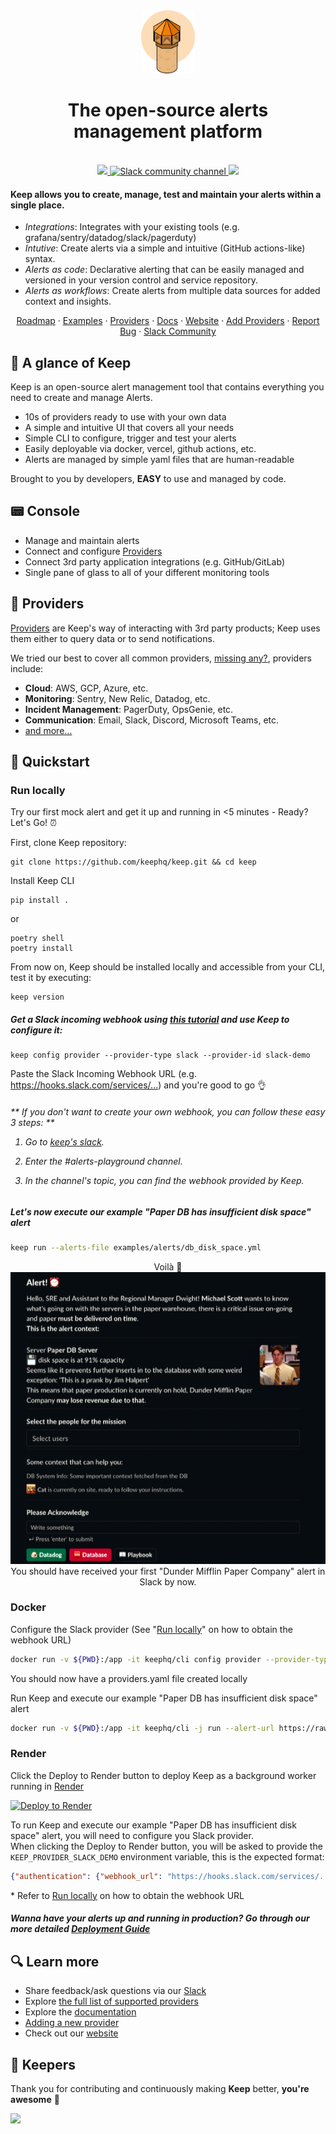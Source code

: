 <div align="center">
    <img src="/docs/static/img/keep.png?raw=true" width="86">
</div>

<h1 align="center">The open-source alerts management platform</h1>
<br />

<div align="center">
    <a href="https://github.com/keephq/keep/blob/main/LICENSE">
        <img src="https://img.shields.io/github/license/keephq/keep" />
    </a>
    <a href="https://keephq.dev/slack">
        <img src="https://img.shields.io/badge/Chat-on%20Slack-blueviolet" alt="Slack community channel" />
    </a>
    <a href="https://codecov.io/gh/keephq/keep" >
        <img src="https://codecov.io/gh/keephq/keep/branch/main/graph/badge.svg?token=2VT6XYMRGS"/>
    </a>
</div>

<h4 align="left">
Keep allows you to create, manage, test and maintain your alerts within a single place.
</h4>
<div align="left">

- *Integrations*: Integrates with your existing tools (e.g. grafana/sentry/datadog/slack/pagerduty)
- *Intutive*: Create alerts via a simple and intuitive (GitHub actions-like) syntax.
- *Alerts as code*: Declarative alerting that can be easily managed and versioned in your version control and service repository.
- *Alerts as workflows*: Create alerts from multiple data sources for added context and insights.

</div>

<p align="center">
    <a href="https://github.com/orgs/keephq/projects/1">Roadmap</a>
    ·
    <a href="https://github.com/keephq/keep/tree/main/examples">Examples</a>
    ·
    <a href="https://github.com/keephq/keep/tree/main/keep/providers">Providers</a>
    ·
    <a href="https://keephq.wiki/">Docs</a>
    ·
    <a href="https://keephq.dev">Website</a>
    ·
    <a href="https://www.keephq.wiki/platform/core/providers/new-provider">Add Providers</a>
    ·
    <a href="https://github.com/keephq/keep/issues/new?assignees=&labels=bug&template=bug_report.md&title=">Report Bug</a>
    ·
    <a href="https://keephq.dev/slack">Slack Community</a>
</p>

## 🗼 A glance of Keep

Keep is an open-source alert management tool that contains everything you need to create and manage Alerts.

- 10s of providers ready to use with your own data
- A simple and intuitive UI that covers all your needs
- Simple CLI to configure, trigger and test your alerts
- Easily deployable via docker, vercel, github actions, etc.
- Alerts are managed by simple yaml files that are human-readable

Brought to you by developers, **EASY** to use and managed by code.

## 📟 Console
- Manage and maintain alerts
- Connect and configure [Providers](https://github.com/keephq/keep/tree/main/keep/providers)
- Connect 3rd party application integrations (e.g. GitHub/GitLab)
- Single pane of glass to all of your different monitoring tools

## 🚨 Providers

[Providers](https://keephq.wiki/providers/what-is-a-provider) are Keep's way of interacting with 3rd party products; Keep uses them either to query data or to send notifications.

We tried our best to cover all common providers, [missing any?](https://github.com/keephq/keep/issues/new?assignees=&labels=feature,provider&template=feature_request.md&title=Missing%20PROVIDER_NAME), providers include:

- **Cloud**: AWS, GCP, Azure, etc.
- **Monitoring**: Sentry, New Relic, Datadog, etc.
- **Incident Management**: PagerDuty, OpsGenie, etc.
- **Communication**: Email, Slack, Discord, Microsoft Teams, etc.
- [and more...](https://github.com/keephq/keep/tree/main/keep/providers)

## 🚀 Quickstart

### Run locally

Try our first mock alert and get it up and running in <5 minutes - Ready? Let's Go! ⏰

First, clone Keep repository:

```shell
git clone https://github.com/keephq/keep.git && cd keep
```

Install Keep CLI

```shell
pip install .
```

or

```shell
poetry shell
poetry install
```

From now on, Keep should be installed locally and accessible from your CLI, test it by executing:


```
keep version
```

<h5>Get a Slack incoming webhook using <a href="https://api.slack.com/messaging/webhooks">this tutorial</a> and use Keep to configure it:</h5>

```
keep config provider --provider-type slack --provider-id slack-demo
```

Paste the Slack Incoming Webhook URL (e.g. <https://hooks.slack.com/services/...>) and you're good to go 👌

<h6>** If you don't want to create your own webhook, you can follow these easy 3 steps: **

1. Go to [keep's slack](https://keephq.dev/slack).

2. Enter the #alerts-playground channel.

3. In the channel's topic, you can find the webhook provided by Keep.

<h5>Let's now execute our example "Paper DB has insufficient disk space" alert</h5>

```bash
keep run --alerts-file examples/alerts/db_disk_space.yml
```

<div align="center">
    Voilà 🥳
    <br />
    <img src="/docs/static/img/alert-example.png">
    <br />
    You should have received your first "Dunder Mifflin Paper Company" alert in Slack by now.
    <br />
</div>


### Docker

Configure the Slack provider (See "[Run locally](https://github.com/keephq/keep#from-now-on-keep-should-be-installed-locally-and-accessible-from-your-cli-test-it-by-executing)" on how to obtain the webhook URL)

```bash
docker run -v ${PWD}:/app -it keephq/cli config provider --provider-type slack --provider-id slack-demo
```

You should now have a providers.yaml file created locally

Run Keep and execute our example "Paper DB has insufficient disk space" alert

```bash
docker run -v ${PWD}:/app -it keephq/cli -j run --alert-url https://raw.githubusercontent.com/keephq/keep/main/examples/alerts/db_disk_space.yml
```

### Render
Click the Deploy to Render button to deploy Keep as a background worker running in [Render](https://www.render.com)

[![Deploy to Render](https://render.com/images/deploy-to-render-button.svg)](https://render.com/deploy?repo=https://github.com/keephq/keep)

To run Keep and execute our example "Paper DB has insufficient disk space" alert, you will need to configure you Slack provider.
<br />
When clicking the Deploy to Render button, you will be asked to provide the `KEEP_PROVIDER_SLACK_DEMO` environment variable, this is the expected format:

```json
{"authentication": {"webhook_url": "https://hooks.slack.com/services/..."}}
```

\* Refer to [Run locally](https://github.com/keephq/keep/tree/feature/api-multi-tenant#get-a-slack-incoming-webhook-using-this-tutorial-and-use-keep-to-configure-it) on how to obtain the webhook URL

##### Wanna have your alerts up and running in production? Go through our more detailed [Deployment Guide](https://keephq.wiki/deployment)

## 🔍 Learn more

- Share feedback/ask questions via our [Slack](https://keephq.dev/slack)
- Explore [the full list of supported providers](https://github.com/keephq/keep/tree/main/keep/providers)
- Explore the [documentation](https://keephq.wiki)
- [Adding a new provider](https://keephq.wiki/providers/new-provider)
- Check out our [website](https://www.keephq.dev)

## 🫵 Keepers

Thank you for contributing and continuously making <b>Keep</b> better, <b>you're awesome</b> 🫶

<a href="https://github.com/keephq/keep/graphs/contributors">
  <img src="https://contrib.rocks/image?repo=keephq/keep" />
</a>
